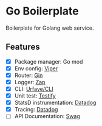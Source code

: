 # Go Boilerplate

Boilerplate for Golang web service.

## Features

- [x] Package manager: Go mod
- [x] Env config: [Viper](https://github.com/spf13/viper)
- [x] Router: [Gin](https://github.com/gin-gonic/gin)
- [x] Logger: [Zap](https://github.com/uber-go/zap)
- [x] CLI: [Urfave/CLI](https://github.com/urfave/cli)
- [x] Unit test: [Testify](https://github.com/stretchr/testify)
- [x] StatsD instrumentation: [Datadog](https://github.com/DataDog/datadog-go)
- [x] Tracing: [Datadog](https://github.com/DataDog/dd-trace-go)
- [ ] API Documentation: [Swag](https://github.com/swaggo/swag)

